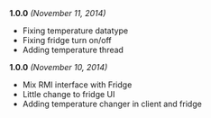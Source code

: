 <div>
    <span><strong>1.0.0</strong> <i>(November 11, 2014)</i></span>
    <ul>
        <li>Fixing temperature datatype</li>
        <li>Fixing fridge turn on/off</li>
        <li>Adding temperature thread</li>
    </ul>
</div>
<div>
    <span><strong>1.0.0</strong> <i>(November 10, 2014)</i></span>
    <ul>
        <li>Mix RMI interface with Fridge</li>
        <li>Little change to fridge UI</li>
        <li>Adding temperature changer in client and fridge</li>
    </ul>
</div>
